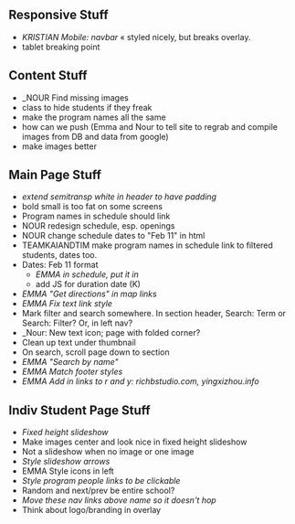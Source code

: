 ## Responsive Stuff
* _KRISTIAN Mobile: navbar_ « styled nicely, but breaks overlay.
* tablet breaking point

## Content Stuff
* _NOUR Find missing images 
* class to hide students if they freak
* make the program names all the same
* how can we push (Emma and Nour to tell site to regrab and compile images from DB and data from google)
* make images better

## Main Page Stuff
* _extend semitransp white in header to have padding_
* bold small is too fat on some screens
* Program names in schedule should link
* NOUR redesign schedule, esp. openings
* NOUR change schedule dates to "Feb 11" in html
* TEAMKAIANDTIM make program names in schedule link to filtered students, dates too.
* Dates: Feb 11 format
  * _EMMA in schedule, put it in_
  * add JS for duration date (K)
* _EMMA "Get directions" in map links_
* _EMMA Fix text link style_
* Mark filter and search somewhere. In section header, Search: Term or Search: Filter? Or, in left nav?
* _Nour: New text icon; page with folded corner?
* Clean up text under thumbnail
* On search, scroll page down to section
* _EMMA "Search by name"_
* _EMMA Match footer styles_
* _EMMA Add in links to r and y: richbstudio.com, yingxizhou.info_

## Indiv Student Page Stuff
* _Fixed height slideshow_
* Make images center and look nice in fixed height slideshow
* Not a slideshow when no image or one image
* _Style slideshow arrows_
* EMMA Style icons in left
* _Style program people links to be clickable_
* Random and next/prev be entire school?
* _Move these nav links above name so it doesn't hop_
* Think about logo/branding in overlay
